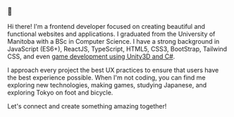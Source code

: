 ### 👋

Hi there! I'm a frontend developer focused on creating beautiful and functional websites and applications. I graduated from the University of Manitoba with a BSc in Computer Science. I have a strong background in JavaScript (ES6+), ReactJS, TypeScript, HTML5, CSS3, BootStrap, Tailwind CSS, and even [game development using Unity3D and C#](https://farfama.itch.io/).

I approach every project the best UX practices to ensure that users have the best experience possible. When I'm not coding, you can find me exploring new technologies, making games, studying Japanese, and exploring Tokyo on foot and bicycle.

Let's connect and create something amazing together!

<!--
**fama-623/fama-623** is a ✨ _special_ ✨ repository because its `README.md` (this file) appears on your GitHub profile.

Here are some ideas to get you started:

- 🔭 I’m currently working on ...
- 🌱 I’m currently learning ...
- 👯 I’m looking to collaborate on ...
- 🤔 I’m looking for help with ...
- 💬 Ask me about ...
- 📫 How to reach me: ...
- 😄 Pronouns: ...
- ⚡ Fun fact: ...
-->
